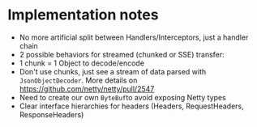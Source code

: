 Implementation notes
====================

- No more artificial split between Handlers/Interceptors, just a handler chain
- 2 possible behaviors for streamed (chunked or SSE) transfer:
 - 1 chunk = 1 Object to decode/encode
 - Don't use chunks, just see a stream of data parsed with `JsonObjectDecoder`. More details
   on https://github.com/netty/netty/pull/2547
- Need to create our own `ByteBuf`to avoid exposing Netty types
- Clear interface hierarchies for headers (Headers, RequestHeaders, ResponseHeaders)


